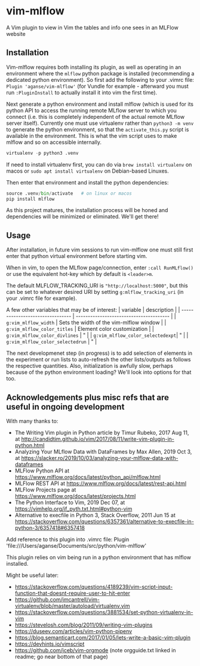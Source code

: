 # vim-mlflow
A Vim plugin to view in Vim the tables and info one sees in an MLFlow website

## Installation

Vim-mlflow requires both installing its plugin, as well as operating in an
environment where the `mlflow` python package is installed (recommending a
dedicated python environment).  So first add the following to your .vimrc file:
`Plugin 'aganse/vim-mlflow'` (for Vundle for example - afterward you must run
`:PluginInstall` to actually install it into vim the first time).

Next generate a python environment and install mlflow (which is used for its
python API to access the running remote MLflow server to which you connect
(i.e. this is completely independent of the actual remote MLflow server itself).
Currently one must use virtualenv rather than `python3 -m venv` to generate the
python environment, so that the `activate_this.py` script is available in the
environment.  This is what the vim script uses to make mlflow and so on
accessible internally.
```python
virtualenv -p python3 .venv
```
If need to install virtualenv first, you can do via `brew install virtualenv`
on macos or `sudo apt install virtualenv` on Debian-based Linuxes.

Then enter that environment and install the python dependencies:
```python
source .venv/bin/activate   # on linux or macos
pip install mlflow
```

As this project matures, the installation process will be honed and dependencies
will be minimized or eliminated.  We'll get there!


## Usage

After installation, in future vim sessions to run vim-mlflow one must still
first enter that python virtual environment before starting vim.

When in vim, to open the MLflow page/connection, enter `:call RunMLflow()`
or use the equivalent hot-key which by default is `<leader>m`.

The default MLFLOW_TRACKING_URI is `"http://localhost:5000"`, but this can
be set to whatever desired URI by setting `g:mlflow_tracking_uri` (in your
.vimrc file for example).

A few other variables that may be of interest:
|           variable               |               description               |
| -------------------------------- | --------------------------------------- |
| `g:vim_mlflow_width`             | Sets the width of the vim-mlflow window |
| `g:vim_mlflow_color_titles`      | Element color customization             |
| `g:vim_mlflow_color_divlines`    | "                                       |
| `g:vim_mlflow_color_selectedexpt`| "                                       |
| `g:vim_mlflow_color_selectedrun` | "                                       |

The next developmenet step (in progress) is to add selection of elements in
the experiment or run lists to auto-refresh the other lists/outputs as follows
the respective quantities.  Also, initialization is awfully slow, perhaps
because of the python environment loading? We'll look into options for that too.



## Acknowledgements plus misc refs that are useful in ongoing development

With many thanks to:
* The Writing Vim plugin in Python article by Timur Rubeko, 2017 Aug 11, at
  http://candidtim.github.io/vim/2017/08/11/write-vim-plugin-in-python.html
* Analyzing Your MLflow Data with DataFrames by Max Allen, 2019 Oct 3, at
  https://slacker.ro/2019/10/03/analyzing-your-mlflow-data-with-dataframes
* MLFlow Python API at
  https://www.mlflow.org/docs/latest/python_api/mlflow.html
* MLFlow REST API at
  https://www.mlflow.org/docs/latest/rest-api.html
* MLFlow Projects page at
  https://www.mlflow.org/docs/latest/projects.html
* The Python Interface to Vim, 2019 Dec 07, at
  https://vimhelp.org/if_pyth.txt.html#python-vim
* Alternative to execfile in Python 3, Stack Overflow, 2011 Jun 15 at
  https://stackoverflow.com/questions/6357361/alternative-to-execfile-in-python-3/6357418#6357418


Add reference to this plugin into .vimrc file:
Plugin 'file:///Users/aganse/Documents/src/python/vim-mlflow'

This plugin relies on vim being run in a python environment that has mlflow
installed.

Might be useful later:
* https://stackoverflow.com/questions/4189239/vim-script-input-function-that-doesnt-require-user-to-hit-enter
* https://github.com/jmcantrell/vim-virtualenv/blob/master/autoload/virtualenv.vim
* https://stackoverflow.com/questions/3881534/set-python-virtualenv-in-vim
* https://stevelosh.com/blog/2011/09/writing-vim-plugins
* https://duseev.com/articles/vim-python-pipenv
* https://blog.semanticart.com/2017/01/05/lets-write-a-basic-vim-plugin
* https://devhints.io/vimscript
* https://github.com/jceb/vim-orgmode (note orgguide.txt linked in readme; go near bottom of that page)
